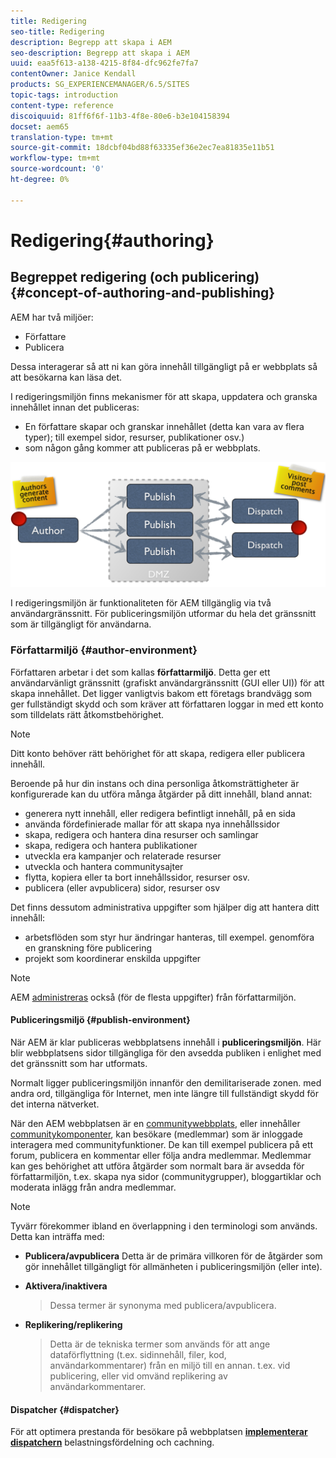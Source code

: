 ```yaml
---
title: Redigering
seo-title: Redigering
description: Begrepp att skapa i AEM
seo-description: Begrepp att skapa i AEM
uuid: eaa5f613-a138-4215-8f84-dfc962fe7fa7
contentOwner: Janice Kendall
products: SG_EXPERIENCEMANAGER/6.5/SITES
topic-tags: introduction
content-type: reference
discoiquuid: 81ff6f6f-11b3-4f8e-80e6-b3e104158394
docset: aem65
translation-type: tm+mt
source-git-commit: 18dcbf04bd88f63335ef36e2ec7ea81835e11b51
workflow-type: tm+mt
source-wordcount: '0'
ht-degree: 0%

---
```



# Redigering{#authoring}

## Begreppet redigering (och publicering) {#concept-of-authoring-and-publishing}

AEM har två miljöer:

* Författare
* Publicera

Dessa interagerar så att ni kan göra innehåll tillgängligt på er webbplats så att besökarna kan läsa det.

I redigeringsmiljön finns mekanismer för att skapa, uppdatera och granska innehållet innan det publiceras:

* En författare skapar och granskar innehållet (detta kan vara av flera typer); till exempel sidor, resurser, publikationer osv.)
* som någon gång kommer att publiceras på er webbplats.

![chlimage_1-132](assets/chlimage_1-132.png)

I redigeringsmiljön är funktionaliteten för AEM tillgänglig via två användargränssnitt. För publiceringsmiljön utformar du hela det gränssnitt som är tillgängligt för användarna.

### Författarmiljö {#author-environment}

Författaren arbetar i det som kallas **författarmiljö**. Detta ger ett användarvänligt gränssnitt (grafiskt användargränssnitt (GUI eller UI)) för att skapa innehållet. Det ligger vanligtvis bakom ett företags brandvägg som ger fullständigt skydd och som kräver att författaren loggar in med ett konto som tilldelats rätt åtkomstbehörighet.

>[!NOTE]
>
>Ditt konto behöver rätt behörighet för att skapa, redigera eller publicera innehåll.

Beroende på hur din instans och dina personliga åtkomsträttigheter är konfigurerade kan du utföra många åtgärder på ditt innehåll, bland annat:

* generera nytt innehåll, eller redigera befintligt innehåll, på en sida
* använda fördefinierade mallar för att skapa nya innehållssidor
* skapa, redigera och hantera dina resurser och samlingar
* skapa, redigera och hantera publikationer
* utveckla era kampanjer och relaterade resurser
* utveckla och hantera communitysajter
* flytta, kopiera eller ta bort innehållssidor, resurser osv.
* publicera (eller avpublicera) sidor, resurser osv

Det finns dessutom administrativa uppgifter som hjälper dig att hantera ditt innehåll:

* arbetsflöden som styr hur ändringar hanteras, till exempel. genomföra en granskning före publicering
* projekt som koordinerar enskilda uppgifter

>[!NOTE]
>
>AEM [administreras](/help/sites-administering/home.md) också (för de flesta uppgifter) från författarmiljön.

#### Publiceringsmiljö {#publish-environment}

När AEM är klar publiceras webbplatsens innehåll i **publiceringsmiljön**. Här blir webbplatsens sidor tillgängliga för den avsedda publiken i enlighet med det gränssnitt som har utformats.

Normalt ligger publiceringsmiljön innanför den demilitariserade zonen. med andra ord, tillgängliga för Internet, men inte längre till fullständigt skydd för det interna nätverket.

När den AEM webbplatsen är en [communitywebbplats](/help/communities/overview.md), eller innehåller [communitykomponenter](/help/communities/author-communities.md), kan besökare (medlemmar) som är inloggade interagera med communityfunktioner. De kan till exempel publicera på ett forum, publicera en kommentar eller följa andra medlemmar. Medlemmar kan ges behörighet att utföra åtgärder som normalt bara är avsedda för författarmiljön, t.ex. skapa nya sidor (communitygrupper), bloggartiklar och moderata inlägg från andra medlemmar.

>[!NOTE]
>
>Tyvärr förekommer ibland en överlappning i den terminologi som används. Detta kan inträffa med:
>
>* **Publicera/avpublicera**
   >  Detta är de primära villkoren för de åtgärder som gör innehållet tillgängligt för allmänheten i publiceringsmiljön (eller inte).
   >
   >
* **Aktivera/inaktivera**
   >  Dessa termer är synonyma med publicera/avpublicera.
   >
   >
* **Replikering/replikering**
   >  Detta är de tekniska termer som används för att ange dataförflyttning (t.ex. sidinnehåll, filer, kod, användarkommentarer) från en miljö till en annan. t.ex. vid publicering, eller vid omvänd replikering av användarkommentarer.
>



#### Dispatcher {#dispatcher}

För att optimera prestanda för besökare på webbplatsen **[implementerar dispatchern](https://helpx.adobe.com/experience-manager/dispatcher/user-guide.html)** belastningsfördelning och cachning.
